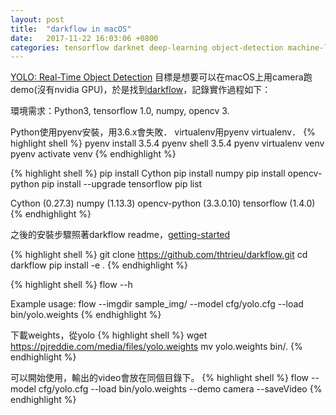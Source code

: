 ```yaml
---
layout: post
title:  "darkflow in macOS"
date:   2017-11-22 16:03:06 +0800
categories: tensorflow darknet deep-learning object-detection machine-learning
---
```

[YOLO: Real-Time Object Detection][yolo]
目標是想要可以在macOS上用camera跑demo(沒有nvidia
GPU)，於是找到[darkflow][darkflow]，記錄實作過程如下：

環境需求：Python3, tensorflow 1.0, numpy, opencv 3.

Python使用pyenv安裝，用3.6.x會失敗．
virtualenv用pyenv virtualenv．
{% highlight shell %}
pyenv install 3.5.4
pyenv shell 3.5.4
pyenv virtualenv venv
pyenv activate venv
{% endhighlight %}

{% highlight shell %}
pip install Cython
pip install numpy
pip install opencv-python
pip install --upgrade tensorflow
pip list
>>
Cython (0.27.3)
numpy (1.13.3)
opencv-python (3.3.0.10)
tensorflow (1.4.0)
{% endhighlight %}

之後的安裝步驟照著darkflow readme，[getting-started][getting-started]

{% highlight shell %}
git clone https://github.com/thtrieu/darkflow.git
cd darkflow
pip install -e .
{% endhighlight %}

{% highlight shell %}
flow --h
>>
Example usage: flow --imgdir sample_img/ --model cfg/yolo.cfg --load bin/yolo.weights
{% endhighlight %}

下載weights，從yolo
{% highlight shell %}
wget https://pjreddie.com/media/files/yolo.weights
mv yolo.weights bin/.
{% endhighlight %}

可以開始使用，輸出的video會放在同個目錄下。
{% highlight shell %}
flow --model cfg/yolo.cfg --load bin/yolo.weights --demo camera --saveVideo
{% endhighlight %}


[yolo]: https://pjreddie.com/darknet/yolo/
[darkflow]: https://github.com/thtrieu/darkflow
[getting-started]: https://github.com/thtrieu/darkflow#getting-started
